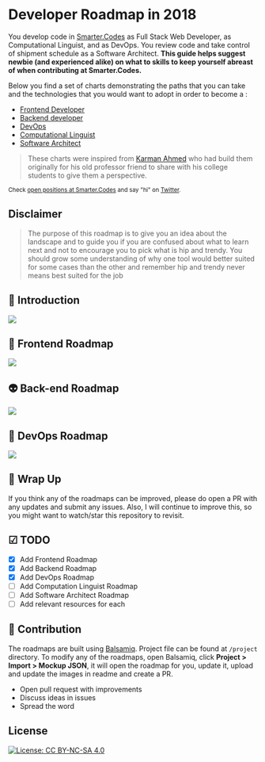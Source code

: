 # Developer Roadmap in 2018
You develop code in [Smarter.Codes](https://smarter.codes/) as Full Stack Web Developer, as Computational Linguist, and as DevOps. You review code and take control of shipment schedule as a Software Architect. **This guide helps suggest newbie (and experienced alike) on what to skills to keep yourself abreast of when contributing at Smarter.Codes.**

Below you find a set of charts demonstrating the paths that you can take and the technologies that you would want to adopt in order to become a :
* [Frontend Developer](#-frontend-roadmap)
* [Backend developer](#-backend-roadmap)
* [DevOps](#-devops-roadmap)
* [Computational Linguist](#-computational-linguist-roadmap)
* [Software Architect](#-software-architect-roadmap)

> These charts were inspired from [Karman Ahmed](https://github.com/kamranahmedse/developer-roadmap) who had build them originally for his old professor friend to share with his college students to give them a perspective.

<sub>Check [open positions at Smarter.Codes](https://angel.co/smarter-codes/jobs) and say "hi" on [Twitter](https://twitter.com/tusharsb).</sub>

## Disclaimer
> The purpose of this roadmap is to give you an idea about the landscape and to guide you if you are confused about what to learn next and not to encourage you to pick what is hip and trendy. You should grow some understanding of why one tool would better suited for some cases than the other and remember hip and trendy never means best suited for the job

## 🚀 Introduction

![](https://i.imgur.com/OZUOUtI.png)

## 🎨 Frontend Roadmap

![](./images/frontend-v2.png)

## 👽 Back-end Roadmap

![](./images/backend.png)

## 👷 DevOps Roadmap

![](./images/devops.png)

## 🚦 Wrap Up

If you think any of the roadmaps can be improved, please do open a PR with any updates and submit any issues. Also, I will continue to improve this, so you might want to watch/star this repository to revisit.

## ☑ TODO

- [X] Add Frontend Roadmap
- [X] Add Backend Roadmap
- [X] Add DevOps Roadmap
- [ ] Add Computation Linguist Roadmap
- [ ] Add Software Architect Roadmap
- [ ] Add relevant resources for each

## 👬 Contribution

The roadmaps are built using [Balsamiq](https://balsamiq.com/products/mockups/). Project file can be found at `/project` directory. To modify any of the roadmaps, open Balsamiq, click **Project > Import > Mockup JSON**, it will open the roadmap for you, update it, upload and update the images in readme and create a PR.		

- Open pull request with improvements
- Discuss ideas in issues
- Spread the word

## License

[![License: CC BY-NC-SA 4.0](https://img.shields.io/badge/License-CC%20BY--NC--SA%204.0-lightgrey.svg)](https://creativecommons.org/licenses/by-nc-sa/4.0/)
